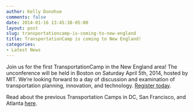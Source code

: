 ```yaml
---
author: Kelly Donohue
comments: false
date: 2014-01-16 13:45:38-05:00
layout: post
slug: transportationcamp-is-coming-to-new-england
title: TransportationCamp is coming to New England!
categories:
- Latest News
---
```


Join us for the first TransportationCamp in the New England area! The unconference will be held in Boston on Saturday April 5th, 2014, hosted by MIT. We’re looking forward to a day of discussion and examination of transportation planning, innovation, and technology. <a href="http://www.eventbrite.com/e/transportation-camp-new-england-14-tickets-10281011783">Register today</a>.

Read about the previous Transportation Camps in DC, San Francisco, and Atlanta <a href=}http://transportationcamp.org/>here</a>.
